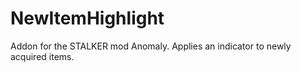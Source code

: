 # NewItemHighlight
Addon for the STALKER mod Anomaly. Applies an indicator to newly acquired items.
